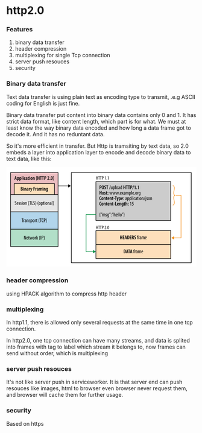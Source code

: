 # http2.0

### Features

1. binary data transfer
2. header compression
3. multiplexing for single Tcp connection
4. server push resouces
5. security

### Binary data transfer

Text data transfer is using plain text as encoding type to transmit, .e.g ASCII coding for English is just fine.

Binary data transfer put content into binary data contains only 0 and 1. It has strict data format, like content length, which part is for what. We must at least know the way binary data encoded and how long a data frame got to decode it. And it has no reduntant data.

So it's more efficient in transfer. But Http is tramsiting by text data, so 2.0 embeds a layer into application layer to encode and decode binary data to text data, like this:

![img](./img/binarydata.png)

### header compression

using HPACK algorithm to compress http header

### multiplexing

In http1.1, there is allowed only several requests at the same time in one tcp connection.

In http2.0, one tcp connection can have many streams, and data is splited into frames with tag to label which stream it belongs to,
now frames can send without order, which is multiplexing

### server push resouces

It's not like server push in serviceworker. It is that server end can push resouces like images, html to browser even browser never request them, and browser will cache them for further usage.

### security

Based on https